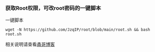 ### 获取Root权限，可改root密码的一键脚本

一键脚本
```
wget -N https://github.com/JzqIP/root/blob/main/root.sh && bash root.sh
```

相关说明请查看[甬哥博客](https://ygkkk.blogspot.com/2022/02/githubvpsrootrooteuservhax.html)


